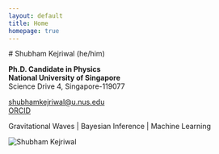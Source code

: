 ```yaml
---
layout: default
title: Home
homepage: true
---
```


<div class="intro-section">
  <div class="intro-text" markdown="1">
# Shubham Kejriwal (he/him)

**Ph.D. Candidate in Physics**  
**National University of Singapore**  
Science Drive 4, Singapore-119077  

<i class="fas fa-envelope"></i> [shubhamkejriwal@u.nus.edu](mailto:shubhamkejriwal@u.nus.edu)  
<i class="fab fa-orcid"></i> [ORCID](https://orcid.org/0009-0004-5838-1886)

Gravitational Waves | Bayesian Inference | Machine Learning
  </div>

  <div class="intro-image-container">
    <img src="{{ site.baseurl | default: '' }}/assets/profile_large.jpg"
         alt="Shubham Kejriwal"
         class="intro-profile-image">
  </div>
</div>

